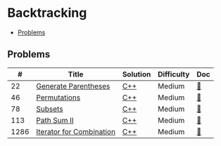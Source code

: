 # Backtracking

- [Problems](#problems)

## Problems

| #   | Title | Solution | Difficulty | Doc |
| --- | ----- | -------- | ---------- | --- |
| 22 | [Generate Parentheses](https://leetcode.com/problems/generate-parentheses/) | [C++](../../code/cpp/22.cpp) | Medium | [📃](../../docs/22.%20Generate%20Parentheses.md) |
| 46 | [Permutations](https://leetcode.com/problems/permutations/) | [C++](../../code/cpp/46.cpp) | Medium | [📃](../../docs/46.%20Permutations.md) |
| 78 | [Subsets](https://leetcode.com/problems/subsets/) | [C++](../../code/cpp/78.cpp) | Medium | [📃](../../docs/78.%20Subsets.md) |
| 113 | [Path Sum II](https://leetcode.com/problems/path-sum-ii/) | [C++](../../code/cpp/113.cpp) | Medium | [📃](../../docs/113.%20Path%20Sum%20II.md) |
| 1286 | [Iterator for Combination](https://leetcode.com/problems/iterator-for-combination/) | [C++](../../code/cpp/1286.cpp) | Medium | [📃](../../docs/1286.%20Iterator%20for%20Combination.md) |
